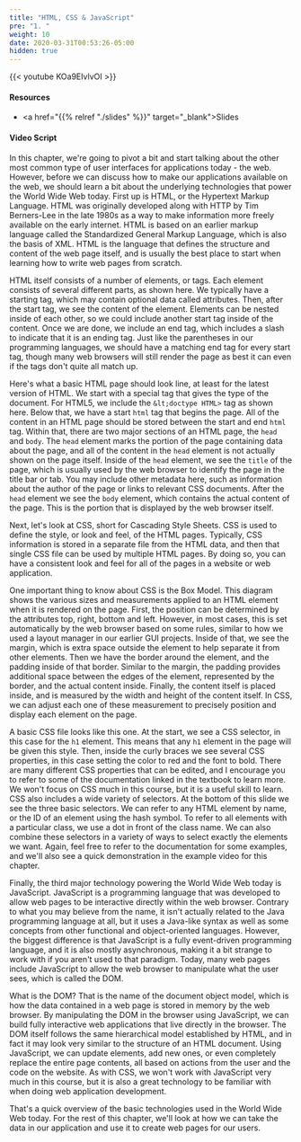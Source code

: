 ```yaml
---
title: "HTML, CSS & JavaScript"
pre: "1. "
weight: 10
date: 2020-03-31T00:53:26-05:00
hidden: true
---
```


{{< youtube KOa9EIvlvOI   >}}

#### Resources

* <a href="{{% relref "./slides" %}}" target="_blank">Slides</a>

#### Video Script

In this chapter, we're going to pivot a bit and start talking about the other most common type of user interfaces for applications today - the web. However, before we can discuss how to make our applications available on the web, we should learn a bit about the underlying technologies that power the World Wide Web today. First up is HTML, or the Hypertext Markup Language. HTML was originally developed along with HTTP by Tim Berners-Lee in the late 1980s as a way to make information more freely available on the early internet. HTML is based on an earlier markup language called the Standardized General Markup Language, which is also the basis of XML. HTML is the language that defines the structure and content of the web page itself, and is usually the best place to start when learning how to write web pages from scratch. 

HTML itself consists of a number of elements, or tags. Each element consists of several different parts, as shown here. We typically have a starting tag, which may contain optional data called attributes. Then, after the start tag, we see the content of the element. Elements can be nested inside of each other, so we could include another start tag inside of the content. Once we are done, we include an end tag, which includes a slash to indicate that it is an ending tag. Just like the parentheses in our programming languages, we should have a matching end tag for every start tag, though many web browsers will still render the page as best it can even if the tags don't quite all match up.

Here's what a basic HTML page should look line, at least for the latest version of HTML. We start with a special tag that gives the type of the document. For HTML5, we include the `&lt;doctype HTML>` tag as shown here. Below that, we have a start `html` tag that begins the page. All of the content in an HTML page should be stored between the start and end `html` tag. Within that, there are two major sections of an HTML page, the `head` and `body`. The `head` element marks the portion of the page containing data about the page, and all of the content in the `head` element is not actually shown on the page itself. Inside of the `head` element, we see the `title` of the page, which is usually used by the web browser to identify the page in the title bar or tab. You may include other metadata here, such as information about the author of the page or links to relevant CSS documents. After the `head` element we see the `body` element, which contains the actual content of the page. This is the portion that is displayed by the web browser itself. 

Next, let's look at CSS, short for Cascading Style Sheets. CSS is used to define the style, or look and feel, of the HTML pages. Typically, CSS information is stored in a separate file from the HTML data, and then that single CSS file can be used by multiple HTML pages. By doing so, you can have a consistent look and feel for all of the pages in a website or web application. 

One important thing to know about CSS is the Box Model. This diagram shows the various sizes and measurements applied to an HTML element when it is rendered on the page. First, the position can be determined by the attributes top, right, bottom and left. However, in most cases, this is set automatically by the web browser based on some rules, similar to how we used a layout manager in our earlier GUI projects. Inside of that, we see the margin, which is extra space outside the element to help separate it from other elements. Then we have the border around the element, and the padding inside of that border. Similar to the margin, the padding provides additional space between the edges of the element, represented by the border, and the actual content inside. Finally, the content itself is placed inside, and is measured by the width and height of the content itself. In CSS, we can adjust each one of these measurement to precisely position and display each element on the page. 

A basic CSS file looks like this one. At the start, we see a CSS selector, in this case for the `h1` element. This means that any `h1` element in the page will be given this style. Then, inside the curly braces we see several CSS properties, in this case setting the color to red and the font to bold. There are many different CSS properties that can be edited, and I encourage you to refer to some of the documentation linked in the textbook to learn more. We won't focus on CSS much in this course, but it is a useful skill to learn. CSS also includes a wide variety of selectors. At the bottom of this slide we see the three basic selectors. We can refer to any HTML element by name, or the ID of an element using the hash symbol. To refer to all elements with a particular class, we use a dot in front of the class name. We can also combine these selectors in a variety of ways to select exactly the elements we want. Again, feel free to refer to the documentation for some examples, and we'll also see a quick demonstration in the example video for this chapter.

Finally, the third major technology powering the World Wide Web today is JavaScript. JavaScript is a programming language that was developed to allow web pages to be interactive directly within the web browser. Contrary to what you may believe from the name, it isn't actually related to the Java programming language at all, but it uses a Java-like syntax as well as some concepts from other functional and object-oriented languages. However, the biggest difference is that JavaScript is a fully event-driven programming language, and it is also mostly asynchronous, making it a bit strange to work with if you aren't used to that paradigm. Today, many web pages include JavaScript to allow the web browser to manipulate what the user sees, which is called the DOM.

What is the DOM? That is the name of the document object model, which is how the data contained in a web page is stored in memory by the web browser. By manipulating the DOM in the browser using JavaScript, we can build fully interactive web applications that live directly in the browser. The DOM itself follows the same hierarchical model established by HTML, and in fact it may look very similar to the structure of an HTML document. Using JavaScript, we can update elements, add new ones, or even completely replace the entire page contents, all based on actions from the user and the code on the website. As with CSS, we won't work with JavaScript very much in this course, but it is also a great technology to be familiar with when doing web application development. 

That's a quick overview of the basic technologies used in the World Wide Web today. For the rest of this chapter, we'll look at how we can take the data in our application and use it to create web pages for our users. 